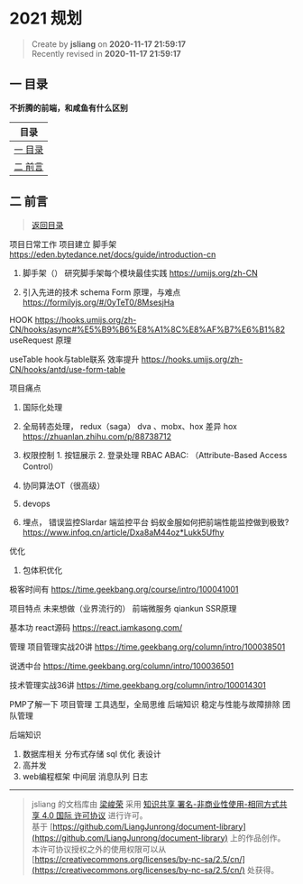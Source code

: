 2021 规划
===

> Create by **jsliang** on **2020-11-17 21:59:17**  
> Recently revised in **2020-11-17 21:59:17**

<!-- 目录开始 -->
## <a name="chapter-one" id="chapter-one"></a>一 目录

**不折腾的前端，和咸鱼有什么区别**

| 目录 |
| --- |
| [一 目录](#chapter-one) |
| <a name="catalog-chapter-two" id="catalog-chapter-two"></a>[二 前言](#chapter-two) |
<!-- 目录结束 -->

## <a name="chapter-two" id="chapter-two"></a>二 前言

> [返回目录](#chapter-one)

项目日常工作
项目建立
脚手架
https://eden.bytedance.net/docs/guide/introduction-cn

1. 脚手架（）
研究脚手架每个模块最佳实践
https://umijs.org/zh-CN

2. 引入先进的技术
schema Form 原理，与难点
https://formilyjs.org/#/0yTeT0/8MsesjHa

 HOOK
https://hooks.umijs.org/zh-CN/hooks/async#%E5%B9%B6%E8%A1%8C%E8%AF%B7%E6%B1%82
useRequest 原理

useTable hook与table联系 效率提升
https://hooks.umijs.org/zh-CN/hooks/antd/use-form-table

项目痛点
1. 国际化处理
2. 全局转态处理， redux（saga） dva 、mobx、hox 差异
hox
https://zhuanlan.zhihu.com/p/88738712

3. 权限控制 1. 按钮展示 2. 登录处理
RBAC
ABAC: （Attribute-Based Access Control）

4. 协同算法OT（很高级）

5. devops

6. 埋点， 错误监控Slardar 端监控平台
蚂蚁金服如何把前端性能监控做到极致?
https://www.infoq.cn/article/Dxa8aM44oz*Lukk5Ufhy



优化
1. 包体积优化

极客时间有
https://time.geekbang.org/course/intro/100041001

项目特点
未来想做（业界流行的）
前端微服务 qiankun
SSR原理



基本功
react源码
https://react.iamkasong.com/

管理
项目管理实战20讲
https://time.geekbang.org/column/intro/100038501

说透中台
https://time.geekbang.org/column/intro/100036501

技术管理实战36讲
https://time.geekbang.org/column/intro/100014301

PMP了解一下
项目管理
工具选型，全局思维
后端知识
稳定与性能与故障排除
团队管理



后端知识
1. 数据库相关 
分布式存储
sql 优化
表设计
2. 高并发
3. web编程框架
中间层
消息队列
日志




---

> jsliang 的文档库由 [梁峻荣](https://github.com/LiangJunrong) 采用 [知识共享 署名-非商业性使用-相同方式共享 4.0 国际 许可协议](http://creativecommons.org/licenses/by-nc-sa/4.0/) 进行许可。<br/>基于 [https://github.com/LiangJunrong/document-library](https://github.com/LiangJunrong/document-library) 上的作品创作。<br/>本许可协议授权之外的使用权限可以从 [https://creativecommons.org/licenses/by-nc-sa/2.5/cn/](https://creativecommons.org/licenses/by-nc-sa/2.5/cn/) 处获得。